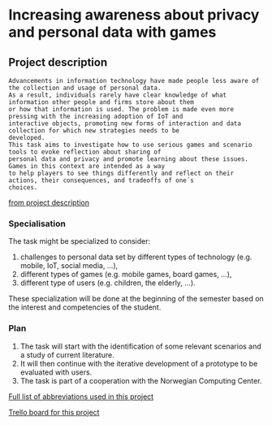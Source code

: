 # Increasing awareness about privacy and personal data with games

## Project description
```
Advancements in information technology have made people less aware of the collection and usage of personal data. 
As a result, individuals rarely have clear knowledge of what information other people and firms store about them 
or how that information is used. The problem is made even more pressing with the increasing adoption of IoT and 
interactive objects, promoting new forms of interaction and data collection for which new strategies needs to be 
developed. 
This task aims to investigate how to use serious games and scenario tools to evoke reflection about sharing of 
personal data and privacy and promote learning about these issues. Games in this context are intended as a way
to help players to see things differently and reflect on their actions, their consequences, and tradeoffs of one´s 
choices.
``` 
[from project description][project-description]


### Specialisation
The task might be specialized to consider:

1. challenges to personal data set by different types of technology (e.g. mobile, IoT, social media, …), 
2. different types of games (e.g. mobile games, board games, …),
3. different type of users (e.g. children, the elderly, …). 

These specialization will be done at the beginning of the semester based on the interest and competencies of the student.

### Plan
1. The task will start with the identification of some relevant scenarios and a study of current literature.
2. It will then continue with the iterative development of a prototype to be evaluated with users.
3. The task is part of a cooperation with the Norwegian Computing Center.

[Full list of abbreviations used in this project][abbreviations]

[Trello board for this project][trello-board]


[abbreviations]: /masters/blog?id=abbreviation.md
[trello-board]: https://trello.com/b/kZroFdBV/masters
[project-description]: https://www.idi.ntnu.no/education/oppgaveforslag.php?oid=2255
